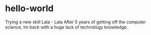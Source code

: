 # hello-world
Trying a new skill
Lala - Lala
After 5 years of getting off the computer science, Im back with a huge lack of technology knowledge.
